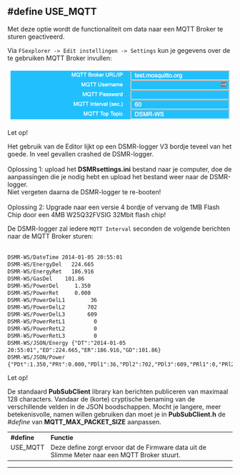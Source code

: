 ## #define USE_MQTT

Met deze optie wordt de functionaliteit om data naar een MQTT Broker
te sturen geactiveerd.

Via `FSexplorer -> Edit instellingen -> Settings` kun je gegevens
over de te gebruiken MQTT Broker invullen:

![img](img/DSMR-USE_MQTT_Settings.png)

<div class="admonition note">
<p class="admonition-title">Let op!</p>
Het gebruik van de Editor lijkt op een DSMR-logger V3 bordje teveel
van het goede. In veel gevallen crashed de DSMR-logger.
<br><br>
Oplossing 1: upload het <b>DSMRsettings.ini</b> bestand naar je computer, doe de 
aanpassingen die je nodig hebt en upload het bestand weer naar
de DSMR-logger. <br>
Niet vergeten daarna de DSMR-logger te re-booten!
<br><br>
Oplossing 2: Upgrade naar een versie 4 bordje of vervang de 1MB
Flash Chip door een 4MB W25Q32FVSIG 32Mbit flash chip!
</div>


De DSMR-logger zal iedere `MQTT Interval` seconden de volgende berichten naar
de MQTT Broker sturen:
```

DSMR-WS/DateTime 2014-01-05 20:55:01
DSMR-WS/EnergyDel   224.665
DSMR-WS/EnergyRet   186.916
DSMR-WS/GasDel    101.86
DSMR-WS/PowerDel     1.350
DSMR-WS/PowerRet     0.000
DSMR-WS/PowerDelL1        36
DSMR-WS/PowerDelL2       702
DSMR-WS/PowerDelL3       609
DSMR-WS/PowerRetL1         0
DSMR-WS/PowerRetL2         0
DSMR-WS/PowerRetL3         0
DSMR-WS/JSON/Energy {"DT":"2014-01-05 20:55:01","ED":224.665,"ER":186.916,"GD":101.86}
DSMR-WS/JSON/Power {"PDt":1.350,"PRt":0.000,"PDl1":36,"PDl2":702,"PDl3":609,"PRl1":0,"PRl2":0,"PRl3":0}

```
<div class="admonition note">
<p class="admonition-title">Let op!</p>
De standaard <b>PubSubClient</b> library kan berichten publiceren van
maximaal 128 characters. Vandaar de (korte) cryptische benaming van de verschillende velden in
de JSON boodschappen.
Mocht je langere, meer betekenisvolle, namen willen gebruiken dan moet je in
<b>PubSubClient.h</b> de <i>#define</i> van <b>MQTT_MAX_PACKET_SIZE</b> aanpassen.
</div>

<table>
<tr>
<th align="left">#define</th><th align="left">Functie</th>
</tr><tr>
<td style="vertical-align:top">USE_MQTT</td><td>Deze define zorgt ervoor dat
de Firmware data uit de Slimme Meter naar een MQTT Broker stuurt.
</tr>
</table>

---

